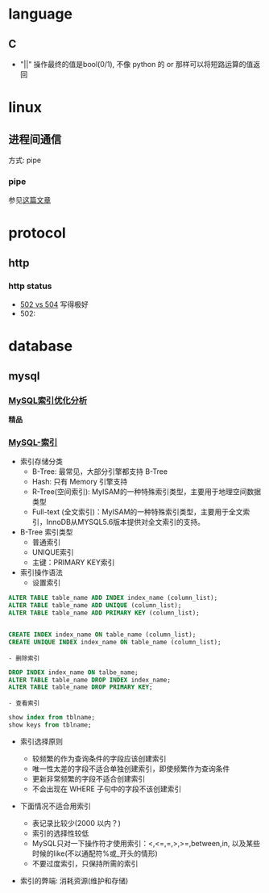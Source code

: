 # language
## C
* "||" 操作最终的值是bool(0/1), 不像 python 的 or 那样可以将短路运算的值返回

# linux
## 进程间通信
方式: pipe

### pipe
参见[这篇文章](https://segmentfault.com/a/1190000009528245)

# protocol
## http
### http status
* [502 vs 504](https://github.com/zhangyachen/zhangyachen.github.io/issues/89) 写得极好
* 502: 

# database
## mysql
### [MySQL索引优化分析](http://www.cnblogs.com/itdragon/p/8146439.html)
**精品**

### [MySQL-索引](https://segmentfault.com/a/1190000003072424)
* 索引存储分类
    - B-Tree: 最常见，大部分引擎都支持 B-Tree
    - Hash: 只有 Memory 引擎支持
    - R-Tree(空间索引): MyISAM的一种特殊索引类型，主要用于地理空间数据类型
    - Full-text (全文索引)：MyISAM的一种特殊索引类型，主要用于全文索引，InnoDB从MYSQL5.6版本提供对全文索引的支持。
* B-Tree 索引类型
    - 普通索引
    - UNIQUE索引
    - 主键：PRIMARY KEY索引
* 索引操作语法
    - 设置索引
```SQL
ALTER TABLE table_name ADD INDEX index_name (column_list);
ALTER TABLE table_name ADD UNIQUE (column_list);
ALTER TABLE table_name ADD PRIMARY KEY (column_list);


CREATE INDEX index_name ON table_name (column_list);
CREATE UNIQUE INDEX index_name ON table_name (column_list);
```

    - 删除索引
```sql
DROP INDEX index_name ON talbe_name;
ALTER TABLE table_name DROP INDEX index_name;
ALTER TABLE table_name DROP PRIMARY KEY;
```

    - 查看索引
```sql
show index from tblname;
show keys from tblname;
```

* 索引选择原则
    - 较频繁的作为查询条件的字段应该创建索引
    - 唯一性太差的字段不适合单独创建索引，即使频繁作为查询条件
    - 更新非常频繁的字段不适合创建索引
    - 不会出现在 WHERE 子句中的字段不该创建索引

* 下面情况不适合用索引
    - 表记录比较少(2000 以内？)
    - 索引的选择性较低
    - MySQL只对一下操作符才使用索引：<,<=,=,>,>=,between,in, 以及某些时候的like(不以通配符%或\_开头的情形)
    - 不要过度索引，只保持所需的索引

* 索引的弊端: 消耗资源(维护和存储)

